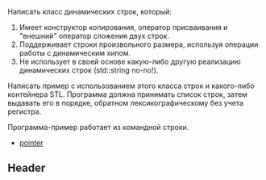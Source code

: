 Написать класс динамических строк, который:

1. Имеет конструктор копирования, оператор присваивания и "внешний" оператор сложения двух строк.
2. Поддерживает строки произвольного размера, используя операции работы с динамическим хипом.
3. Не использует в своей основе какую-либо другую реализацию динамических строк (std::string no-no!).

Написать пример с использованием этого класса строк и какого-либо контейнера STL. 
Программа должна принимать список строк, затем выдавать его в порядке, обратном
лексикографическому без учета регистра.

Программа-пример работает из командной строки.

* [pointer](DynamicStringClass/#Header)

## Header
